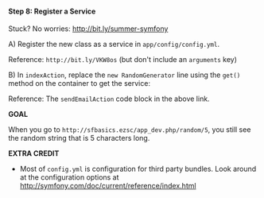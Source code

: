 #### Step 8: Register a Service
Stuck? No worries: http://bit.ly/summer-symfony

A) Register the new class as a service in
`app/config/config.yml`.

Reference: `http://bit.ly/VKW8os`
(but don't include an `arguments` key)

B) In `indexAction`, replace the `new RandomGenerator`
line using the `get()` method on the container to get the service:

Reference: The `sendEmailAction` code block in the
above link.

**GOAL**

When you go to `http://sfbasics.ezsc/app_dev.php/random/5`, you
still see the random string that is 5 characters long.

**EXTRA CREDIT**

* Most of `config.yml` is configuration for third party bundles.
Look around at the configuration options at
http://symfony.com/doc/current/reference/index.html
